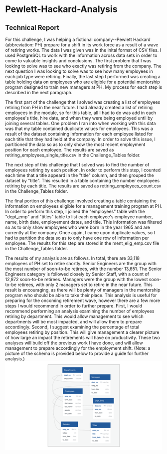 # Pewlett-Hackard-Analysis
## Technical Report
For this challenge, I was helping a fictional company--Pewlett Hackard (abbreviation: PH) prepare for a shift in its work force as a result of a wave of retiring works. The data I was given was in the inital format of CSV files. I used PostgreSQL to work with the information across data sets in order to come to valuable insights and conclusions. The first problem that I was looking to solve was to see who exactly was retiring from the company. The next question I was looking to solve was to see how many employees in each job type were retiring. Finally, the last step I performed was creating a table holding data on employees who are eligible for a potential mentorship program designed to train new managers at PH. My process for each step is described in the next paragraph.

The first part of the challenge that I solved was creating a list of employees retiring from PH in the near future. I had already created a list of retiring employees in the module, so for this table, all I had to do was add in each employee's title, hire date, and when they were being employed until by joining several tables. One problem I ran into when working with this data was that my table contained duplicate values for employees. This was a result of the dataset containing information for each employee listed for each title that they had held at the company. In order to solve this issue, I partitioned the data so as to only show the most recent employment position for each employee. The results are saved as retiring_employees_single_title.csv in the Challenge_Tables folder. 

The next step of this challenge that I solved was to find the number of employees retiring by each position. In order to perform this step, I counted each time that a title appeard in the "title" column, and then grouped the dataset by "title". This resulted in a table containing the number employees retiring by each title. The results are saved as 
retiring_employees_count.csv in the Challenge_Tables folder.

The final portion of this challenge involved creating a table containing the information on employees eligible for a management training program at PH. In order to perform this step, I joined the "employees" table with the "dept_emp" and "titles" table to list each employee's employee number, name, birth date, employement dates, and title. This information was filtered so as to only show employees who were born in the year 1965 and are currently at the company. Once again, I came upon duplicate values, so I had to partition the data so as to only have one row of information per employee. The results for this step are stored in the ment_elig_emp.csv file in the Challenge_Tables folder. 

The results of my analysis are as follows. In total, there are 33,118 employees of PH set to retire shortly. Senior Engineers are the group with the most number of soon-to-be retirees, with the number 13,651. The Senior Engineers category is followed closely by Senior Staff, with a count of 12,872 soon-to-be retirees. Managers were the group with the lowest soon-to-be retirees, with only 2 managers set to retire in the near future. This result is encouraging, as there will be plenty of managers in the mentorship program who should be able to take their place. This analysis is useful for preparing for the oncoming retirement wave, however there are a few more steps I would recommend in order to further prepare. First, I would recommend performing an analysis examining the number of employees retiring by department. This would allow management to see which departments will be most impacted, and will allow them to prepare accordingly. Second, I suggest examining the percentage of total employees retiring by position. This will give management a clearer picture of how large an impact the retirements will have on productivity. These two analyses will build off the previous work I have done, and will allow management to prepare accordingly for the employment shift. (Note: a picture of the schema is provided below to provide a guide for further analysis.)
![](https://github.com/freddilly/Pewlett-Hackard-Analysis/blob/master/EmployeeDB.png)
